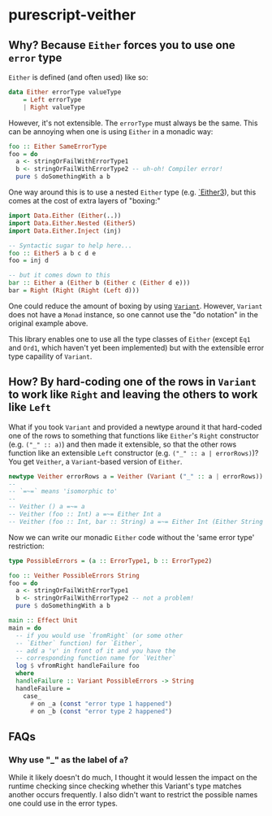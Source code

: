 # purescript-veither

## Why? Because `Either` forces you to use one `error` type

`Either` is defined (and often used) like so:
```purescript
data Either errorType valueType
    = Left errorType
    | Right valueType
```

However, it's not extensible. The `errorType` must always be the same. This can be annoying when one is using `Either` in a monadic way:

```purescript
foo :: Either SameErrorType
foo = do
  a <- stringOrFailWithErrorType1
  b <- stringOrFailWithErrorType2 -- uh-oh! Compiler error!
  pure $ doSomethingWith a b
```

One way around this is to use a nested `Either` type (e.g. [`Either3](https://pursuit.purescript.org/packages/purescript-either/5.0.0/docs/Data.Either.Nested#t:Either3)), but this comes at the cost of extra layers of "boxing:" 

```purescript
import Data.Either (Either(..))
import Data.Either.Nested (Either5)
import Data.Either.Inject (inj)

-- Syntactic sugar to help here...
foo :: Either5 a b c d e
foo = inj d

-- but it comes down to this
bar :: Either a (Either b (Either c (Either d e)))
bar = Right (Right (Right (Left d)))
```

One could reduce the amount of boxing by using [`Variant`](https://pursuit.purescript.org/packages/purescript-variant/7.0.1/docs/Data.Variant#t:Variant). However, `Variant` does not have a `Monad` instance, so one cannot use the "do notation" in the original example above. 

This library enables one to use all the type classes of `Either` (except `Eq1` and `Ord1`, which haven't yet been implemented) but with the extensible error type capaility of `Variant`.

## How? By hard-coding one of the rows in `Variant` to work like `Right` and leaving the others to work like `Left`

What if you took `Variant` and provided a newtype around it that hard-coded one of the rows to something that functions like `Either`'s `Right` constructor (e.g. `("_" :: a)`) and then made it extensible, so that the other rows function like an extensible `Left` constructor (e.g. `("_" :: a | errorRows)`)? You get `Veither`, a `Variant`-based version of `Either`.

```purescript
newtype Veither errorRows a = Veither (Variant ("_" :: a | errorRows))
--
-- `=~=` means 'isomorphic to'
--
-- Veither () a =~= a
-- Veither (foo :: Int) a =~= Either Int a
-- Veither (foo :: Int, bar :: String) a =~= Either Int (Either String a)
```

Now we can write our monadic `Either` code without the 'same error type' restriction:

```purescript
type PossibleErrors = (a :: ErrorType1, b :: ErrorType2)

foo :: Veither PossibleErrors String
foo = do
  a <- stringOrFailWithErrorType1
  b <- stringOrFailWithErrorType2 -- not a problem!
  pure $ doSomethingWith a b

main :: Effect Unit
main = do
  -- if you would use `fromRight` (or some other
  -- `Either` function) for `Either`, 
  -- add a 'v' in front of it and you have the
  -- corresponding function name for `Veither`
  log $ vfromRight handleFailure foo 
  where
  handleFailure :: Variant PossibleErrors -> String
  handleFailure =
    case_
      # on _a (const "error type 1 happened")
      # on _b (const "error type 2 happened")
```

## FAQs

### Why use "_" as the label of `a`?

While it likely doesn't do much, I thought it would lessen the impact on the runtime checking since checking whether this Variant's type matches another occurs frequently. I also didn't want to restrict the possible names one could use in the error types.
